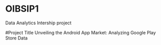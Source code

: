 # OIBSIP1
Data Analytics Intership project

#Project Title
 Unveiling the Android App Market: Analyzing Google Play Store Data
